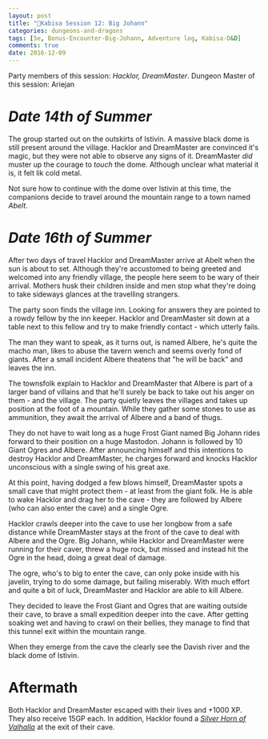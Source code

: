 ```yaml
---
layout: post
title: "🐲Kabisa Session 12: Big Johann"
categories: dungeons-and-dragons
tags: [5e, Bonus-Encounter-Big-Johann, Adventure log, Kabisa-D&D]
comments: true
date: 2016-12-09
---
```


Party members of this session: _Hacklor, DreamMaster_.
Dungeon Master of this session: Ariejan

# _**Date** 14th of Summer_

The group started out on the outskirts of Istivin. A massive black dome is still present around the village.
Hacklor and DreamMaster are convinced it's magic, but they were not able to observe any signs of it.
DreamMaster _did_ muster up the courage to _touch_ the dome. Although unclear what material it is, it felt lik cold metal.

Not sure how to continue with the dome over Istivin at this time, the companions decide to travel around the mountain
range to a town named _Abelt_.

# _**Date** 16th of Summer_

After two days of travel Hacklor and DreamMaster arrive at Abelt when the sun is about to set. Although they're
accustomed to being greeted and welcomed into any friendly village, the people here seem to be wary of
their arrival. Mothers husk their children inside and men stop what they're doing to take sideways glances at the
travelling strangers.

The party soon finds the village inn. Looking for answers they are pointed to a rowdy fellow by the inn keeper. Hacklor
and DreamMaster sit down at a table next to this fellow and try to make friendly contact - which utterly fails.

The man they want to speak, as it turns out, is named Albere, he's quite the macho man, likes to abuse the tavern wench
and seems overly fond of giants. After a small incident Albere theatens that "he will be back" and leaves the inn.

The townsfolk explain to Hacklor and DreamMaster that Albere is part of a larger band of villains and that he'll surely
be back to take out his anger on them - and the village. The party quietly leaves the villages and takes up position
at the foot of a mountain. While they gather some stones to use as ammunition, they await the arrival of Albere and a band
of thugs.

They do not have to wait long as a huge Frost Giant named Big Johann rides forward to their position on a huge Mastodon.
Johann is followed by 10 Giant Ogres and Albere. After announcing himself and this intentions to destroy Hacklor
and DreamMaster, he charges forward and knocks Hacklor unconscious with a single swing of his great axe.

At this point, having dodged a few blows himself, DreamMaster spots a small cave that might protect them - at least
from the giant folk. He is able to wake Hacklor and drag her to the cave - they are followed by Albere (who can also enter
the cave) and a single Ogre.

Hacklor crawls deeper into the cave to use her longbow from a safe distance while DreamMaster stays at the front of the
cave to deal with Albere and the Ogre. Big Johann, while Hacklor and DreamMaster were running for their caver, threw
a huge rock, but missed and instead hit the Ogre in the head, doing a great deal of damage.

The ogre, who's to big to enter the cave, can only poke inside with his javelin, trying to do some damage,
but failing miserably. With much effort and quite a bit of luck, DreamMaster and Hacklor are able to kill Albere.

They decided to leave the Frost Giant and Ogres that are waiting outside their cave, to brave a small expedition deeper
into the cave. After getting soaking wet and having to crawl on their bellies, they manage to find that this tunnel
exit within the mountain range.

When they emerge from the cave the clearly see the Davish river and the black dome of Istivin.

# Aftermath

Both Hacklor and DreamMaster escaped with their lives and +1000 XP. They also receive 15GP each. In addition,
Hacklor found a [_Silver Horn of Valhalla_](http://www.aidedd.org/dnd/om.php?vo=horn-of-valhalla) at the exit
of their cave.
